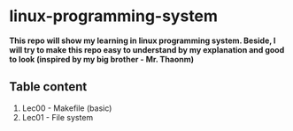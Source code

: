 # linux-programming-system
**This repo will show my learning in linux programming system. Beside, I will try to make this repo easy to understand by my explanation and good to look (inspired by my big brother - Mr. Thaonm)**
## Table content
1. Lec00 - Makefile (basic) 
2. Lec01 - File system
